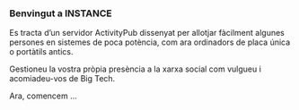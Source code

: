 ### Benvingut a INSTANCE
Es tracta d’un servidor ActivityPub dissenyat per allotjar fàcilment algunes persones en sistemes de poca potència, com ara ordinadors de placa única o portàtils antics.

Gestioneu la vostra pròpia presència a la xarxa social com vulgueu i acomiadeu-vos de Big Tech.

Ara, comencem ...
